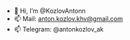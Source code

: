 - 👋 Hi, I’m @KozlovAntonn
- 📫 Mail: anton.kozlov.khv@gmail.com
- 📫 Telegram: @antonkozlov_ak

<!---
KozlovAntonn/KozlovAntonn is a ✨ special ✨ repository because its `README.md` (this file) appears on your GitHub profile.
You can click the Preview link to take a look at your changes.
--->
